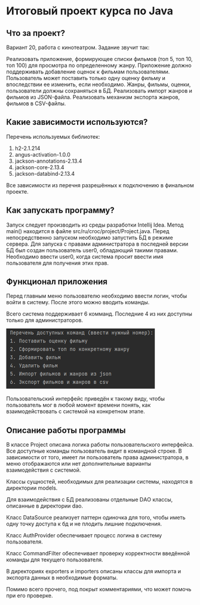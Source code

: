 # Итоговый проект курса по Java 

## Что за проект?

Вариант 20, работа с кинотеатром. Задание звучит так:

Реализовать приложение, формирующее списки фильмов (топ 5, топ 10, топ 100) для просмотра по определенному жанру. 
Приложение должно поддерживать добавление оценок к фильмам пользователями. Пользователь
может поставить только одну оценку фильму и впоследствии ее изменить, если
необходимо. Жанры, фильмы, оценки, пользователи должны сохраняться в БД.
Реализовать импорт жанров и фильмов из JSON-файла. Реализовать механизм
экспорта жанров, фильмов в CSV-файлы.

## Какие зависимости используются?

Перечень используемых библиотек:
1. h2-2.1.214
2. angus-activation-1.0.0
3. jackson-annotations-2.13.4
4. jackson-core-2.13.4
5. jackson-databind-2.13.4

Все зависимости из перечня разрешённых к подключению в финальном проекте.

## Как запускать программу?

Запуск следует производить из среды разработки Intellij Idea. Метод main() находится в файле
src/ru/croc/project/Project.java. Перед непосредственно запуском необходимо запустить БД в режиме сервера.
Для запуска с правами администратора в последней версии БД был создан пользователь user0, обладающий такими правами.
Необходимо ввести user0, когда система просит ввести имя пользователя для получения этих прав.

## Функционал приложения

Перед главным меню пользователю необходимо ввести логин, чтобы войти в систему. После этого можно вводить команды.

Всего система поддерживает 6 комманд. Последние 4 из них доступны только для администраторов.

![](images/1.png)

Пользовательский интерфейс приведён к такому виду, чтобы пользователь мог в любой момент времени понять,
как взаимодействовать с системой на конкретном этапе.

## Описание работы программы

В классе Project описана логика работы пользовательского интерфейса.
Все доступные команды пользователь видит в командной строке.
В зависимости от того, имеет ли пользователь права администратора, в меню
отображаются или нет дополнительные варианты взаимодействия с системой.

Классы сущностей, необходимых для реализации системы, находятся
в директории models.

Для взаимодействия с БД реализованы отдельные DАO классы, описанные
в директории dаo.

Класс DataSource реализует паттерн одиночка для того, чтобы иметь одну
точку доступа к бд и не плодить лишние подключения.

Класс AuthProvider обеспечивает процесс логина в систему пользователя.

Класс CommandFilter обеспечивает проверку корректности введённой команды для текущего
пользователя.

В директориях exporters и importers описаны классы для импорта и экспорта данных в необходимые форматы.

Помимо всего прочего, под покрыт комментариями, что может помочь при его проверке.
